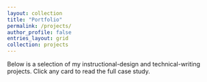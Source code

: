 ```yaml
---
layout: collection
title: "Portfolio"
permalink: /projects/
author_profile: false
entries_layout: grid
collection: projects
---
```



Below is a selection of my instructional-design and technical-writing projects.
Click any card to read the full case study.

